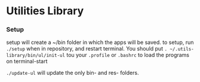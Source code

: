 # Utilities Library

### Setup

setup will create a ~/bin folder in which the apps will be saved.
to setup, run `./setup` when in repository, and restart terminal.
You should put `. ~/.utils-library/bin/ul/init-ul` tou your `.profile` or `.bashrc` to load the programs on terminal-start

`./update-ul` will update the only bin- and res- folders.
